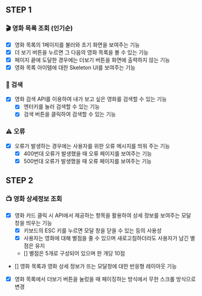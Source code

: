 ## STEP 1

### 🎬 영화 목록 조회 (인기순)

- [x] 영화 목록의 1페이지를 불러와 초기 화면을 보여주는 기능
- [x] 더 보기 버튼을 누르면 그 다음의 영화 목록을 볼 수 있는 기능
- [x] 페이지 끝에 도달한 경우에는 더보기 버튼을 화면에 출력하지 않는 기능
- [x] 영화 목록 아이템에 대한 Skeleton UI를 보여주는 기능

### 🔎 검색

- [x] 영화 검색 API를 이용하여 내가 보고 싶은 영화를 검색할 수 있는 기능
  - [x] 엔터키를 눌러 검색할 수 있는 기능
  - [x] 검색 버튼을 클릭하여 검색할 수 있는 기능

### ⚠️ 오류

- [x] 오류가 발생하는 경우에는 사용자를 위한 오류 메시지를 띄워 주는 기능
  - [x] 400번대 오류가 발생했을 때 오류 페이지를 보여주는 기능
  - [x] 500번대 오류가 발생했을 때 오류 페이지를 보여주는 기능

## STEP 2

### 📺 영화 상세정보 조회

- [x] 영화 카드 클릭 시 API에서 제공하는 항목을 활용하여 상세 정보를 보여주는 모달 창을 띄우는 기능
  - [x] 키보드의 ESC 키를 누르면 모달 창을 닫을 수 있는 등의 사용성
  - [x] 사용자는 영화에 대해 별점을 줄 수 있으며 새로고침하더라도 사용자가 남긴 별점은 유지
  - [] 별점은 5개로 구성되어 있으며 한 개당 10점
- [] 영화 목록과 영화 상세 정보가 뜨는 모달창에 대한 반응형 레이아웃 기능
- [x] 영화 목록에서 더보기 버튼을 눌렀을 때 페이징하는 방식에서 무한 스크롤 방식으로 변경

